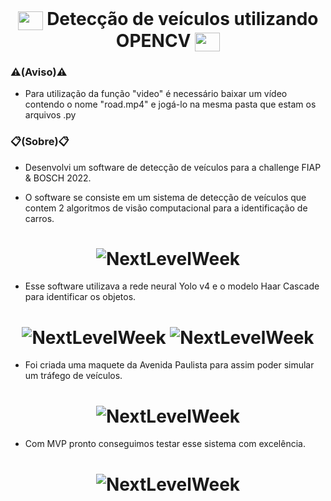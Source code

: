 <div style="display: inline_block" ><br>
  <h1 align="center">
   <img align="center" alt="mgn-Csharp" height="30" width="40" src="https://cdn.jsdelivr.net/gh/devicons/devicon/icons/opencv/opencv-original.svg"> Detecção de veículos utilizando OPENCV <img align="center" alt="mgn-Csharp" height="30" width="40" src="https://cdn.jsdelivr.net/gh/devicons/devicon/icons/opencv/opencv-original.svg">
  

### ⚠️(Aviso)⚠️
- Para utilização da função "video" é necessário baixar um vídeo contendo o nome "road.mp4" e jogá-lo na mesma pasta que estam os arquivos .py

### 📋(Sobre)📋
- Desenvolvi um software de detecção de veículos para a challenge FIAP & BOSCH 2022.

- O software se consiste em um sistema de detecção de veículos que contem 2 algoritmos de visão computacional para a identificação de carros.
<h1 align="center">
  <img alt="NextLevelWeek" title="#NextLevelWeek" src="https://user-images.githubusercontent.com/111460258/208217573-04859efa-200f-4dfc-91e0-78a4b74b4fe3.png" />
</h1>

- Esse software utilizava a rede neural Yolo v4 e o modelo Haar Cascade para identificar os objetos.

<h1 align="center">
  <img alt="NextLevelWeek" title="#NextLevelWeek" src="https://user-images.githubusercontent.com/111460258/208217871-bd2b00f1-f3d6-487e-bf1f-cf70a85e660e.png" />

  <img alt="NextLevelWeek" title="#NextLevelWeek" src="https://user-images.githubusercontent.com/111460258/208217910-f60aa7b1-9327-4f03-bfae-15db69b096a9.png" />
</h1>

- Foi criada uma maquete da Avenida Paulista para assim poder simular um tráfego de veículos.

<h1 align="center">
  <img alt="NextLevelWeek" title="#NextLevelWeek" src="https://user-images.githubusercontent.com/111460258/208218028-1b80ef7d-3699-4fc7-a441-ea6b8d0b77de.png" />
</h1>

- Com MVP pronto conseguimos testar esse sistema com excelência.

<h1 align="center">
  <img alt="NextLevelWeek" title="#NextLevelWeek" src="https://user-images.githubusercontent.com/111460258/208218088-8b93835f-da35-4174-9b3d-164de036d9e5.png" />
</h1>
